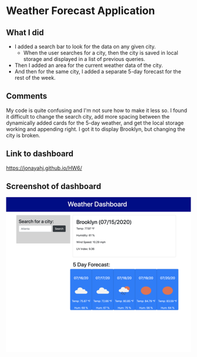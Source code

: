 # Weather Forecast Application

## What I did
* I added a search bar to look for the data on any given city.
    * When the user searches for a city, then the city is saved in local storage and displayed in a list of previous queries.
* Then I added an area for the current weather data of the city.
* And then for the same city, I added a separate 5-day forecast for the rest of the week.

## Comments
My code is quite confusing and I'm not sure how to make it less so.  I found it difficult to change the search city, add more spacing between the dynamically added cards for the 5-day weather, and get the local storage working and appending right.  I got it to display Brooklyn, but changing the city is broken.  

## Link to dashboard
https://jonayahj.github.io/HW6/

## Screenshot of dashboard
![image](Assets/WeatherDashboard.png)